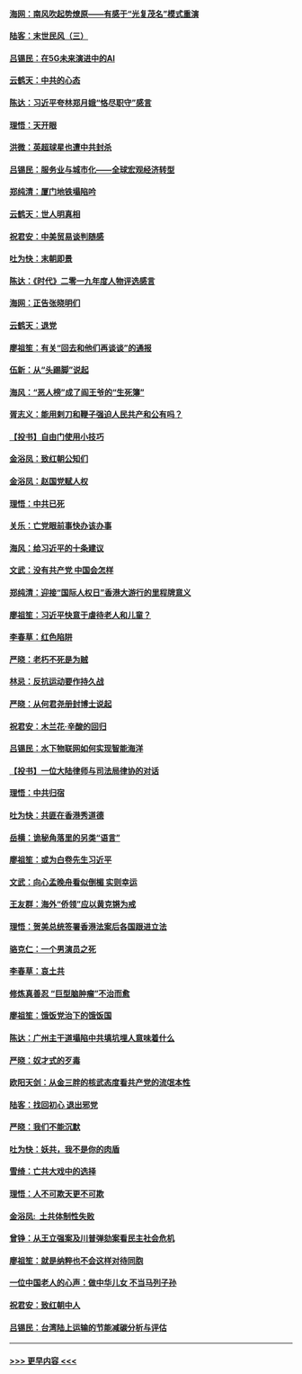 #### [海网：南风吹起势燎原——有感于“光复茂名”模式重演](../pages/nsc993/n11732308.md?t=12191733) 
#### [陆客：末世民风（三）](../pages/nsc993/n11732211.md?t=12191733) 
#### [吕锡民：在5G未来演进中的AI](../pages/nsc993/n11730010.md?t=12191733) 
#### [云鹤天：中共的心态](../pages/nsc993/n11729906.md?t=12191733) 
#### [陈达：习近平夸林郑月娥“恪尽职守”感言](../pages/nsc993/n11729881.md?t=12191733) 
#### [理悟：天开眼](../pages/nsc993/n11729699.md?t=12191733) 
#### [洪微：英超球星也遭中共封杀](../pages/nsc993/n11727243.md?t=12191733) 
#### [吕锡民：服务业与城市化——全球宏观经济转型](../pages/nsc993/n11725845.md?t=12191733) 
#### [郑纯清：厦门地铁塌陷吟](../pages/nsc993/n11725813.md?t=12191733) 
#### [云鹤天：世人明真相](../pages/nsc993/n11725621.md?t=12191733) 
#### [祝君安：中美贸易谈判随感](../pages/nsc993/n11725609.md?t=12191733) 
#### [吐为快：末朝即景](../pages/nsc993/n11723365.md?t=12191733) 
#### [陈达：《时代》二零一九年度人物评选感言](../pages/nsc993/n11723337.md?t=12191733) 
#### [海网：正告张晓明们](../pages/nsc993/n11723228.md?t=12191733) 
#### [云鹤天：退党](../pages/nsc993/n11723056.md?t=12191733) 
#### [廖祖笙：有关“回去和他们再谈谈”的通报](../pages/nsc993/n11722442.md?t=12191733) 
#### [伍新：从“头踢脚”说起](../pages/nsc993/n11722429.md?t=12191733) 
#### [海风：“恶人榜”成了阎王爷的“生死簿”](../pages/nsc993/n11722272.md?t=12191733) 
#### [胥志义：能用剌刀和鞭子强迫人民共产和公有吗？](../pages/nsc993/n11720569.md?t=12191733) 
#### [【投书】自由门使用小技巧](../pages/nsc993/n11720180.md?t=12191733) 
#### [金浴凤：致红朝公知们](../pages/nsc993/n11720563.md?t=12191733) 
#### [金浴凤：赵国党赋人权](../pages/nsc993/n11720533.md?t=12191733) 
#### [理悟：中共已死](../pages/nsc993/n11720233.md?t=12191733) 
#### [关乐：亡党眼前事快办该办事](../pages/nsc993/n11719160.md?t=12191733) 
#### [海风：给习近平的十条建议](../pages/nsc993/n11717616.md?t=12191733) 
#### [文武：没有共产党 中国会怎样](../pages/nsc993/n11717584.md?t=12191733) 
#### [郑纯清：迎接“国际人权日”香港大游行的里程牌意义](../pages/nsc993/n11717417.md?t=12191733) 
#### [廖祖笙：习近平快意于虐待老人和儿童？](../pages/nsc993/n11715313.md?t=12191733) 
#### [李春草：红色陷阱](../pages/nsc993/n11715029.md?t=12191733) 
#### [严晓：老朽不死是为贼](../pages/nsc993/n11712910.md?t=12191733) 
#### [林忌：反抗运动要作持久战](../pages/nsc993/n11712623.md?t=12191733) 
#### [严晓：从何君尧册封博士说起](../pages/nsc993/n11712465.md?t=12191733) 
#### [祝君安：木兰花·辛酸的回归](../pages/nsc993/n11712381.md?t=12191733) 
#### [吕锡民：水下物联网如何实现智能海洋](../pages/nsc993/n11711158.md?t=12191733) 
#### [【投书】一位大陆律师与司法局律协的对话](../pages/nsc993/n11709675.md?t=12191733) 
#### [理悟：中共归宿](../pages/nsc993/n11710059.md?t=12191733) 
#### [吐为快：共匪在香港秀道德](../pages/nsc993/n11709979.md?t=12191733) 
#### [岳横：诡秘角落里的另类“语言”](../pages/nsc993/n11709792.md?t=12191733) 
#### [廖祖笙：或为白卷先生习近平](../pages/nsc993/n11708330.md?t=12191733) 
#### [文武：向心孟晚舟看似倒楣 实则幸运](../pages/nsc993/n11708236.md?t=12191733) 
#### [王友群：海外“侨领”应以黄克锵为戒](../pages/nsc993/n11706176.md?t=12191733) 
#### [理悟：贺美总统签署香港法案后各国跟进立法](../pages/nsc993/n11706853.md?t=12191733) 
#### [骆克仁：一个男演员之死](../pages/nsc993/n11706677.md?t=12191733) 
#### [李春草：哀土共](../pages/nsc993/n11706255.md?t=12191733) 
#### [修炼真善忍 “巨型脑肿瘤”不治而愈](../pages/nsc993/n11705340.md?t=12191733) 
#### [廖祖笙：饿饭党治下的饿饭国](../pages/nsc993/n11705085.md?t=12191733) 
#### [陈达：广州主干道塌陷中共填坑埋人意味着什么](../pages/nsc993/n11705046.md?t=12191733) 
#### [严晓：奴才式的歹毒](../pages/nsc993/n11704826.md?t=12191733) 
#### [欧阳天剑：从金三胖的核武态度看共产党的流氓本性](../pages/nsc993/n11702238.md?t=12191733) 
#### [陆客：找回初心 退出邪党](../pages/nsc993/n11702213.md?t=12191733) 
#### [严晓：我们不能沉默](../pages/nsc993/n11702110.md?t=12191733) 
#### [吐为快：妖共，我不是你的肉盾](../pages/nsc993/n11701366.md?t=12191733) 
#### [雪绮：亡共大戏中的选择](../pages/nsc993/n11699922.md?t=12191733) 
#### [理悟：人不可欺天更不可欺](../pages/nsc993/n11699657.md?t=12191733) 
#### [金浴凤:  土共体制性失败](../pages/nsc993/n11699361.md?t=12191733) 
#### [曾铮：从王立强案及川普弹劾案看民主社会危机](../pages/nsc993/n11699318.md?t=12191733) 
#### [廖祖笙：就是纳粹也不会这样对待同胞](../pages/nsc993/n11697658.md?t=12191733) 
#### [一位中国老人的心声：做中华儿女 不当马列子孙](../pages/nsc993/n11697525.md?t=12191733) 
#### [祝君安：致红朝中人](../pages/nsc993/n11697518.md?t=12191733) 
#### [吕锡民：台湾陆上运输的节能减碳分析与评估](../pages/nsc993/n11694983.md?t=12191733) 

----
#### [ >>> 更早内容 <<< ](../indexes/nsc993-earlier.md)
